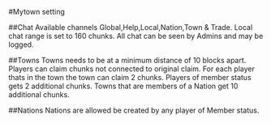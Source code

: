 #Mytown setting

##Chat
Available channels Global,Help,Local,Nation,Town & Trade.
Local chat range is set to 160 chunks.
All chat can be seen by Admins and may be logged.

##Towns
Towns needs to be at a minimum distance of 10 blocks apart.
Players can claim chunks not connected to original claim.
For each player thats in the town the town can claim 2 chunks.
Players of member status gets 2 additional chunks.
Towns that are members of a Nation get 10 additional chunks.

##Nations
Nations are allowed be created by any player of Member status.
